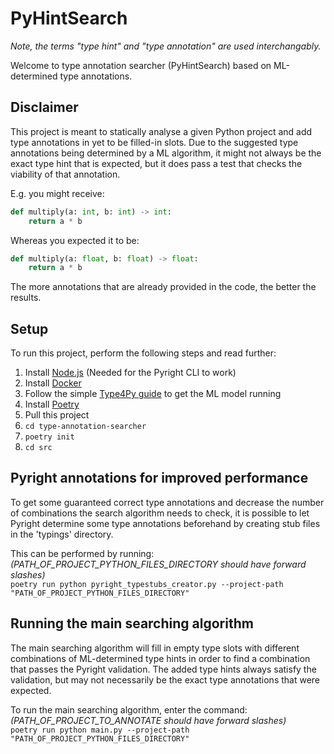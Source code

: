 # PyHintSearch

_Note, the terms "type hint" and "type annotation" are used interchangably._

Welcome to type annotation searcher (PyHintSearch) based on ML-determined type annotations.

## Disclaimer

This project is meant to statically analyse a given Python project and add type annotations in yet to be filled-in slots. Due to the suggested type annotations being determined by a ML algorithm, it might not always be the exact type hint that is expected, but it does pass a test that checks the viability of that annotation.

E.g. you might receive:

```python
def multiply(a: int, b: int) -> int:
    return a * b
```

Whereas you expected it to be:

```python
def multiply(a: float, b: float) -> float:
    return a * b
```

The more annotations that are already provided in the code, the better the results.

## Setup

To run this project, perform the following steps and read further:

1. Install [Node.js](https://nodejs.org/en) (Needed for the Pyright CLI to work)
2. Install [Docker](https://www.docker.com/)
3. Follow the simple [Type4Py guide](https://github.com/saltudelft/type4py/wiki/Type4Py's-Local-Model) to get the ML model running
4. Install [Poetry](https://python-poetry.org/)
5. Pull this project
6. `cd type-annotation-searcher`
7. `poetry init`
8. `cd src`

## Pyright annotations for improved performance

To get some guaranteed correct type annotations and decrease the number of combinations the search algorithm needs to check, it is possible to let Pyright determine some type annotations beforehand by creating stub files in the 'typings' directory.

This can be performed by running:  
_(PATH_OF_PROJECT_PYTHON_FILES_DIRECTORY should have forward slashes)_  
`poetry run python pyright_typestubs_creator.py --project-path "PATH_OF_PROJECT_PYTHON_FILES_DIRECTORY"`

## Running the main searching algorithm

The main searching algorithm will fill in empty type slots with different combinations of ML-determined type hints in order to find a combination that passes the Pyright validation. The added type hints always satisfy the validation, but may not necessarily be the exact type annotations that were expected.

To run the main searching algorithm, enter the command:
_(PATH_OF_PROJECT_TO_ANNOTATE should have forward slashes)_  
`poetry run python main.py --project-path "PATH_OF_PROJECT_PYTHON_FILES_DIRECTORY"`
